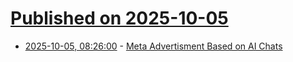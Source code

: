 # [Published on 2025-10-05](index.md)

* [2025-10-05, 08:26:00](https://soylentnews.org/article.pl?sid=25/10/04/0347255&from=rss) - [Meta Advertisment Based on AI Chats](https://soylentnews.org/article.pl?sid=25/10/04/0347255&from=rss)

